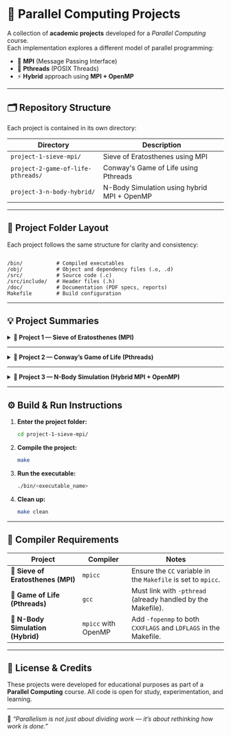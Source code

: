 # 🧩 Parallel Computing Projects

A collection of **academic projects** developed for a *Parallel Computing* course.  
Each implementation explores a different model of parallel programming:

- 🚀 **MPI** (Message Passing Interface)  
- 🧵 **Pthreads** (POSIX Threads)  
- ⚡ **Hybrid** approach using **MPI + OpenMP**

---

## 🗂️ Repository Structure

Each project is contained in its own directory:

| Directory | Description |
|------------|-------------|
| `project-1-sieve-mpi/` | Sieve of Eratosthenes using MPI |
| `project-2-game-of-life-pthreads/` | Conway's Game of Life using Pthreads |
| `project-3-n-body-hybrid/` | N-Body Simulation using hybrid MPI + OpenMP |

---

## 🧱 Project Folder Layout

Each project follows the same structure for clarity and consistency:

```

/bin/           # Compiled executables
/obj/           # Object and dependency files (.o, .d)
/src/           # Source code (.c)
/src/include/   # Header files (.h)
/doc/           # Documentation (PDF specs, reports)
Makefile        # Build configuration

````

---

## 💡 Project Summaries

<details>
<summary><b>🧮 Project 1 — Sieve of Eratosthenes (MPI)</b></summary>

**Objective:** Efficiently find all prime numbers up to a given integer `N` using the Sieve of Eratosthenes algorithm.  
**Technology:** MPI  
**Parallel Model:** **Master–Slave**

#### Overview
1. The master process (rank 0) reads `N` and computes all primes up to `√N`.  
2. The master **broadcasts** this list of small primes to all slave processes.  
3. The interval `[2, N]` is divided into blocks, each assigned to a slave.  
4. Each slave sieves its block and identifies local primes.  
5. Slaves return their results to the master, which merges them into `primos.txt`.

</details>

---

<details>
<summary><b>🧬 Project 2 — Conway’s Game of Life (Pthreads)</b></summary>

**Objective:** Simulate Conway’s Game of Life on a 2D grid for a given number of generations.  
**Technology:** Pthreads  
**Parallel Model:** **Domain Decomposition**

#### Overview
1. The 2D grid is split into horizontal sections (row strips).  
2. Each thread updates one section of cells.  
3. Boundary cells require coordination between adjacent threads.  
4. **Barrier synchronization** ensures all threads finish reading one generation before writing the next, preventing race conditions.

</details>

---

<details>
<summary><b>🌌 Project 3 — N-Body Simulation (Hybrid MPI + OpenMP)</b></summary>

**Objective:** Simulate the N-body problem — the evolution of a system of bodies in 2D space under mutual gravitational forces.  
**Technology:** Hybrid **MPI + OpenMP**  
**Parallel Model:** **Data Decomposition**

#### Overview
1. **MPI (Distributed Memory):** Bodies are distributed among MPI processes.  
   Each process updates positions and velocities for its subset.  
2. The $O(N^2)$ force computation is parallelized using **all-to-all communication** (`MPI_Allgather`).  
3. **OpenMP (Shared Memory):** Within each MPI process, OpenMP parallelizes local force calculations across all cores.

</details>

---

## ⚙️ Build & Run Instructions

1. **Enter the project folder:**

   ```bash
   cd project-1-sieve-mpi/
    ```

2. **Compile the project:**

   ```bash
   make
   ```

3. **Run the executable:**

   ```bash
   ./bin/<executable_name>
   ```

4. **Clean up:**

   ```bash
   make clean
   ```

---

## 🧰 Compiler Requirements

| Project                            | Compiler            | Notes                                                            |
| ---------------------------------- | ------------------- | ---------------------------------------------------------------- |
| 🧮 **Sieve of Eratosthenes (MPI)** | `mpicc`             | Ensure the `CC` variable in the `Makefile` is set to `mpicc`.    |
| 🧬 **Game of Life (Pthreads)**     | `gcc`               | Must link with `-pthread` (already handled by the Makefile).     |
| 🌌 **N-Body Simulation (Hybrid)**  | `mpicc` with OpenMP | Add `-fopenmp` to both `CXXFLAGS` and `LDFLAGS` in the Makefile. |

---

## 📘 License & Credits

These projects were developed for educational purposes as part of a **Parallel Computing** course.
All code is open for study, experimentation, and learning.

---

🧠 *“Parallelism is not just about dividing work — it’s about rethinking how work is done.”*